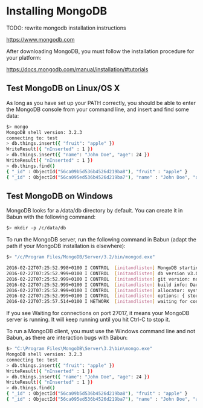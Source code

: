 # Installing MongoDB

TODO: rewrite mongodb installation instructions

https://www.mongodb.com

After downloading MongoDB, you must follow the installation procedure for your platform:

https://docs.mongodb.com/manual/installation/#tutorials



## Test MongoDB on Linux/OS X

As long as you have set up your PATH correctly, you should be able to enter the MongoDB console from your command line, and insert and find some data:

```bash
$> mongo
MongoDB shell version: 3.2.3
connecting to: test
> db.things.insert({ "fruit": "apple" })
WriteResult({ "nInserted" : 1 })
> db.things.insert({ "name": "John Doe", "age": 24 })
WriteResult({ "nInserted" : 1 })
> db.things.find()
{ "_id" : ObjectId("56ca09b5d536b4526d219ba8"), "fruit" : "apple" }
{ "_id" : ObjectId("56ca095ed536b4526d219ba7"), "name" : "John Doe", "age" : 24 }
```



## Test MongoDB on Windows

MongoDB looks for a /data/db directory by default. You can create it in Babun with the following command:

```bash
$> mkdir -p /c/data/db
```

To run the MongoDB server, run the following command in Babun (adapt the path if your MongoDB installation is elsewhere):

```bash
$> "/c/Program Files/MongoDB/Server/3.2/bin/mongod.exe"

2016-02-22T07:25:52.998+0100 I CONTROL  [initandlisten] MongoDB starting : pid=203 port=27017 dbpath=/opt/local/var/db/mongodb 64-bit host=Phaeton.local
2016-02-22T07:25:52.999+0100 I CONTROL  [initandlisten] db version v3.0.7
2016-02-22T07:25:52.999+0100 I CONTROL  [initandlisten] git version: nogitversion
2016-02-22T07:25:52.999+0100 I CONTROL  [initandlisten] build info: Darwin tenten-slave.macports.org 14.5.0 Darwin Kernel Version 14.5.0: Wed Jul 29 02:26:53 PDT 2015; root:xnu-2782.40.9~1/RELEASE_X86_64 x86_64 BOOST_LIB_VERSION=1_49
2016-02-22T07:25:52.999+0100 I CONTROL  [initandlisten] allocator: system
2016-02-22T07:25:52.999+0100 I CONTROL  [initandlisten] options: { storage: { dbPath: "/opt/local/var/db/mongodb" }, systemLog: { destination: "file", logAppend: true, path: "/opt/local/var/log/mongodb/mongodb.log" } }
2016-02-22T07:25:57.514+0100 I NETWORK  [initandlisten] waiting for connections on port 27017
```

If you see Waiting for connections on port 27017, it means your MongoDB server is running. It will keep running until you hit Ctrl-C to stop it.

To run a MongoDB client, you must use the Windows command line and not Babun, as there are interaction bugs with Babun:

```bash
$> "C:\Program Files\MongoDB\Server\3.2\bin\mongo.exe"
MongoDB shell version: 3.2.3
connecting to: test
> db.things.insert({ "fruit": "apple" })
WriteResult({ "nInserted" : 1 })
> db.things.insert({ "name": "John Doe", "age": 24 })
WriteResult({ "nInserted" : 1 })
> db.things.find()
{ "_id" : ObjectId("56ca09b5d536b4526d219ba8"), "fruit" : "apple" }
{ "_id" : ObjectId("56ca095ed536b4526d219ba7"), "name" : "John Doe", "age" : 24 }
```

